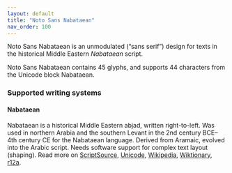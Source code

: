 ```yaml
---
layout: default
title: "Noto Sans Nabataean"
nav_order: 100
---
```

Noto Sans Nabataean is an unmodulated (“sans serif”) design for texts in the historical Middle Eastern _Nabataean_ script. 

Noto Sans Nabataean contains 45 glyphs, and supports 44 characters from the Unicode block Nabataean.


### Supported writing systems


#### Nabataean

Nabataean is a historical Middle Eastern abjad, written right-to-left. Was used in northern Arabia and the southern Levant in the 2nd century BCE–4th century CE for the Nabataean language. Derived from Aramaic, evolved into the Arabic script. Needs software support for complex text layout (shaping). Read more on [ScriptSource](https://scriptsource.org/scr/Nbat), [Unicode](https://www.unicode.org/versions/Unicode13.0.0/ch10.pdf#G29596), [Wikipedia](https://en.wikipedia.org/wiki/ISO_15924:Nbat), [Wiktionary](https://en.wiktionary.org/wiki/Category:Nabataean_script), [r12a](https://r12a.github.io/scripts/links?iso=Nbat).

